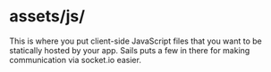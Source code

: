# assets/js/

This is where you put client-side JavaScript files that you want to be statically hosted by your app.  Sails puts a few in there for making communication via socket.io easier.


<docmeta name="displayName" value="js">


